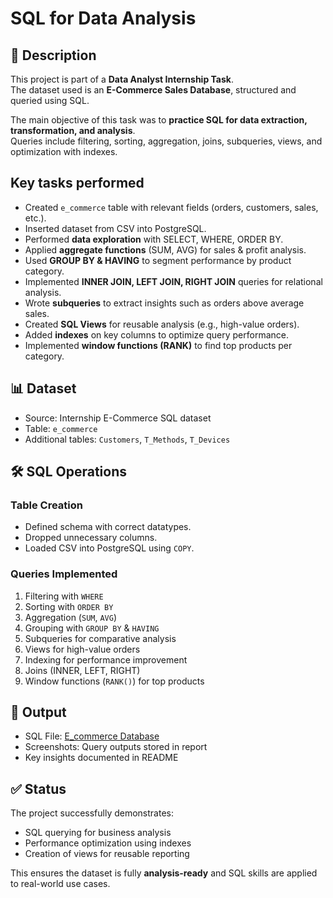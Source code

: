 # SQL for Data Analysis   <!--E_Commerce Database-->

## 📌 Description   <!-- Section Heading -->
This project is part of a **Data Analyst Internship Task**.  
The dataset used is an **E-Commerce Sales Database**, structured and queried using SQL.  

The main objective of this task was to **practice SQL for data extraction, transformation, and analysis**.  
Queries include filtering, sorting, aggregation, joins, subqueries, views, and optimization with indexes.  

## Key tasks performed   <!-- Section Heading -->

- Created `e_commerce` table with relevant fields (orders, customers, sales, etc.).   <!-- Bullet -->
- Inserted dataset from CSV into PostgreSQL.  
- Performed **data exploration** with SELECT, WHERE, ORDER BY.  
- Applied **aggregate functions** (SUM, AVG) for sales & profit analysis.  
- Used **GROUP BY & HAVING** to segment performance by product category.  
- Implemented **INNER JOIN, LEFT JOIN, RIGHT JOIN** queries for relational analysis.  
- Wrote **subqueries** to extract insights such as orders above average sales.  
- Created **SQL Views** for reusable analysis (e.g., high-value orders).  
- Added **indexes** on key columns to optimize query performance.  
- Implemented **window functions (RANK)** to find top products per category.  

## 📊 Dataset   <!-- Section Heading -->

- Source: Internship E-Commerce SQL dataset  
- Table: `e_commerce`  
- Additional tables: `Customers`, `T_Methods`, `T_Devices`  

## 🛠️ SQL Operations   <!-- Section Heading -->

### Table Creation   <!-- Sub-heading -->
- Defined schema with correct datatypes.  
- Dropped unnecessary columns.  
- Loaded CSV into PostgreSQL using `COPY`.  

### Queries Implemented   <!-- Sub-heading -->
1. Filtering with `WHERE`   <!-- Numbered list -->
2. Sorting with `ORDER BY`  
3. Aggregation (`SUM`, `AVG`)  
4. Grouping with `GROUP BY` & `HAVING`  
5. Subqueries for comparative analysis  
6. Views for high-value orders  
7. Indexing for performance improvement  
8. Joins (INNER, LEFT, RIGHT)  
9. Window functions (`RANK()`) for top products  

## 📂 Output   <!-- Section Heading -->
- SQL File: <a href="https://github.com/sabaribala2004-dataanalyst/SQL-for-Data-Analysis/blob/main/e_commerce%20database.sql"> E_commerce Database </a>
- Screenshots: Query outputs stored in report  
- Key insights documented in README  

## ✅ Status   <!-- Section Heading -->
The project successfully demonstrates:  
- SQL querying for business analysis  
- Performance optimization using indexes  
- Creation of views for reusable reporting  

This ensures the dataset is fully **analysis-ready** and SQL skills are applied to real-world use cases.  
